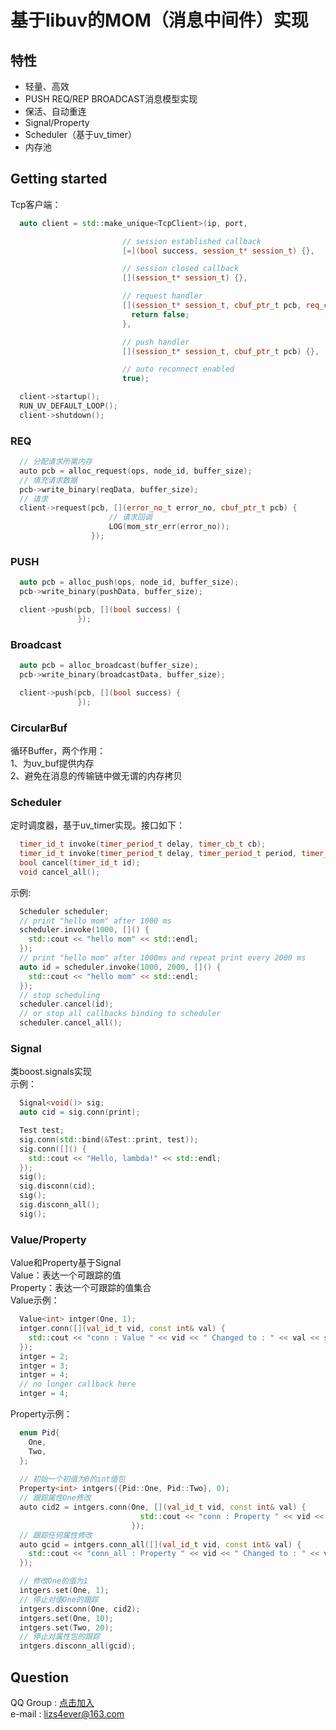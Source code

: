 # <b>基于libuv的MOM（消息中间件）实现</b>

## <b>特性</b>
* 轻量、高效
* PUSH REQ/REP BROADCAST消息模型实现
* 保活、自动重连
* Signal/Property
* Scheduler（基于uv_timer）
* 内存池

## <b>Getting started</b>
Tcp客户端：
```c++
  auto client = std::make_unique<TcpClient>(ip, port,

                         // session established callback
                         [=](bool success, session_t* session_t) {},

                         // session closed callback
                         [](session_t* session_t) {},

                         // request handler
                         [](session_t* session_t, cbuf_ptr_t pcb, req_cb_t cb) {
                           return false;
                         },

                         // push handler
                         [](session_t* session_t, cbuf_ptr_t pcb) {},

                         // auto reconnect enabled
                         true);

  client->startup();
  RUN_UV_DEFAULT_LOOP();
  client->shutdown();
```
### <b>REQ</b>
```c++
  // 分配请求所需内存
  auto pcb = alloc_request(ops, node_id, buffer_size);
  // 填充请求数据
  pcb->write_binary(reqData, buffer_size);
  // 请求
  client->request(pcb, [](error_no_t error_no, cbuf_ptr_t pcb) {
                      // 请求回调
                      LOG(mom_str_err(error_no));
                  });
```

### <b>PUSH</b>
```c++
  auto pcb = alloc_push(ops, node_id, buffer_size);
  pcb->write_binary(pushData, buffer_size);

  client->push(pcb, [](bool success) {
               });
```
               
### <b>Broadcast</b>
```c++
  auto pcb = alloc_broadcast(buffer_size);
  pcb->write_binary(broadcastData, buffer_size);

  client->push(pcb, [](bool success) {
               });
```

### <b>CircularBuf</b>
循环Buffer，两个作用：<br>
1、为uv_buf提供内存<br>
2、避免在消息的传输链中做无谓的内存拷贝

### <b>Scheduler</b>
定时调度器，基于uv_timer实现。接口如下：
```c++
  timer_id_t invoke(timer_period_t delay, timer_cb_t cb);
  timer_id_t invoke(timer_period_t delay, timer_period_t period, timer_cb_t cb);
  bool cancel(timer_id_t id);
  void cancel_all();
```
示例:
```c++
  Scheduler scheduler;
  // print "hello mom" after 1000 ms
  scheduler.invoke(1000, []() {
    std::cout << "hello mom" << std::endl;
  });
  // print "hello mom" after 1000ms and repeat print every 2000 ms
  auto id = scheduler.invoke(1000, 2000, []() {
    std::cout << "hello mom" << std::endl;
  });
  // stop scheduling
  scheduler.cancel(id);
  // or stop all callbacks binding to scheduler
  scheduler.cancel_all();
```

### <b>Signal</b>
类boost.signals实现<br>
示例：
```c++
  Signal<void()> sig;
  auto cid = sig.conn(print);

  Test test;
  sig.conn(std::bind(&Test::print, test));
  sig.conn([]() {
    std::cout << "Hello, lambda!" << std::endl;
  });
  sig();
  sig.disconn(cid);
  sig();
  sig.disconn_all();
  sig();
```

### <b>Value/Property</b>
Value和Property基于Signal<br>
Value：表达一个可跟踪的值<br>
Property：表达一个可跟踪的值集合<br>
Value示例：<br>
```c++
  Value<int> intger(One, 1);
  intger.conn([](val_id_t vid, const int& val) {
    std::cout << "conn : Value " << vid << " Changed to : " << val << std::endl;
  });
  intger = 2;
  intger = 3;
  intger = 4;
  // no longer callback here
  intger = 4;
```
Property示例：<br>
```c++
  enum Pid{
    One,
    Two,
  };
  
  // 初始一个初值为0的int值包
  Property<int> intgers({Pid::One, Pid::Two}, 0);
  // 跟踪属性One修改
  auto cid2 = intgers.conn(One, [](val_id_t vid, const int& val) {
                             std::cout << "conn : Property " << vid << " Changed to : " << val << std::endl;
                           });
  // 跟踪任何属性修改
  auto gcid = intgers.conn_all([](val_id_t vid, const int& val) {
    std::cout << "conn_all : Property " << vid << " Changed to : " << val << std::endl;
  });

  // 修改One的值为1
  intgers.set(One, 1);
  // 停止对值One的跟踪
  intgers.disconn(One, cid2);
  intgers.set(One, 10);
  intgers.set(Two, 20);
  // 停止对属性包的跟踪
  intgers.disconn_all(gcid);
```
## Question
QQ Group : [点击加入](http://jq.qq.com/?_wv=1027&k=VptNja)<br>
e-mail : lizs4ever@163.com
